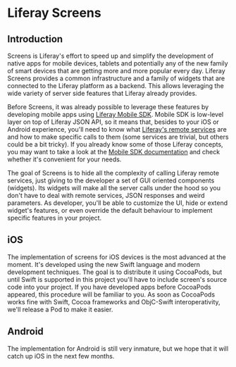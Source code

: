 # Liferay Screens

## Introduction
Screens is Liferay's effort to speed up and simplify the development of native apps for mobile devices, tablets and potentially any of the new family of smart devices that are getting more and more popular every day. Liferay Screens provides a common infrastructure and a family of widgets that are connected to the Liferay platform as a backend. This allows leveraging the wide variety of server side features that Liferay already provides.

Before Screens, it was already possible to leverage these features by developing mobile apps using [Liferay Mobile SDK](https://github.com/liferay/liferay-mobile-sdk "Liferay Mobile SDK"). Mobile SDK is low-level layer on top of Liferay JSON API, so it means that, besides to your iOS or Android experience, you'll need to know what [Liferay's remote services](https://www.liferay.com/documentation/liferay-portal/6.2/development/-/ai/accessing-services-remotely-liferay-portal-6-2-dev-guide-05-en) are and how to make specific calls to them (some services are trivial, but others could be a bit tricky).
If you already know some of those Liferay concepts, you may want to take a look at the [Mobile SDK documentation](https://www.liferay.com/documentation/liferay-portal/6.2/development/-/ai/mobile-sdk-to-call-services-liferay-portal-6-2-dev-guide-en) and check whether it's convenient for your needs.

The goal of Screens is to hide all the complexity of calling Liferay remote services, just giving to the developer a set of GUI oriented components (widgets). Its widgets will make all the server calls under the hood so you don't have to deal with remote services, JSON responses and weird parameters.
As developer, you'll be able to customize the UI, hide or extend widget's features, or even override the default behaviour to implement specific features in your project.


## iOS

The implementation of screens for iOS devices is the most advanced at the moment. It's developed using the new Swift language and modern development techniques. The goal is to distribute it using CocoaPods, but until Swift is supported in this project you'll have to include screen's source code into your project. If you have developed apps before CocoaPods appeared, this procedure will be familiar to you. As soon as CocoaPods works fine with Swift, Cocoa frameworks and ObjC-Swift interoperativity, we'll release a Pod to make it easier.

## Android

The implementation for Android is still very inmature, but we hope that it will catch up iOS in the next few months.
